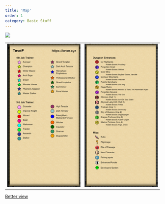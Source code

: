 ```yaml
---
title: 'Map'
order: 1
category: Basic Stuff
---
```


<!--- this broken in github so i use link bellow instead
![](/images/map.png)
![](/images/left.png)
![](/images/right.png)
--->

<img src="https://github.com/seeyaa32/test456/blob/master/_docs/2-imp-dungeons/images/map.png?raw=true">

|                                             |                                              |
|---------------------------------------------|----------------------------------------------|
| <img src="https://raw.githubusercontent.com/seeyaa32/test456/master/_docs/2-imp-dungeons/images/left.png"> | <img src="https://raw.githubusercontent.com/seeyaa32/test456/master/_docs/2-imp-dungeons/images/right.png"> |


<a href="https://tever.xyz/maps/teveF/tevefMapOverview" target="_blank">Better view</a>


